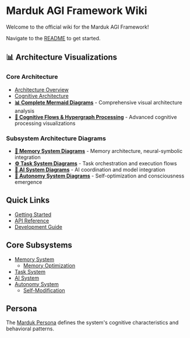 
# Marduk AGI Framework Wiki

Welcome to the official wiki for the Marduk AGI Framework!

Navigate to the [README](README.md) to get started.

## 📊 Architecture Visualizations

### Core Architecture
- [Architecture Overview](architecture/overview.md)
- [Cognitive Architecture](architecture/cognitive-architecture.md)
- **[📊 Complete Mermaid Diagrams](architecture/mermaid-diagrams.md)** - Comprehensive visual architecture analysis
- **[🧠 Cognitive Flows & Hypergraph Processing](architecture/cognitive-flows-mermaid.md)** - Advanced cognitive processing visualizations

### Subsystem Architecture Diagrams
- **[🧠 Memory System Diagrams](subsystems/memory-system-mermaid.md)** - Memory architecture, neural-symbolic integration
- **[⚙️ Task System Diagrams](subsystems/task-system-mermaid.md)** - Task orchestration and execution flows  
- **[🤖 AI System Diagrams](subsystems/ai-system-mermaid.md)** - AI coordination and model integration
- **[🔄 Autonomy System Diagrams](subsystems/autonomy-system-mermaid.md)** - Self-optimization and consciousness emergence

## Quick Links

- [Getting Started](guides/getting-started.md)
- [API Reference](api/index.md)
- [Development Guide](development/index.md)

## Core Subsystems

- [Memory System](subsystems/memory-system.md)
  - [Memory Optimization](subsystems/memory-system/optimization.md)
- [Task System](subsystems/task-system.md)
- [AI System](subsystems/ai-system.md)
- [Autonomy System](subsystems/autonomy-system.md)
  - [Self-Modification](subsystems/autonomy-system/self-modification.md)

## Persona

The [Marduk Persona](persona/index.md) defines the system's cognitive characteristics and behavioral patterns.
